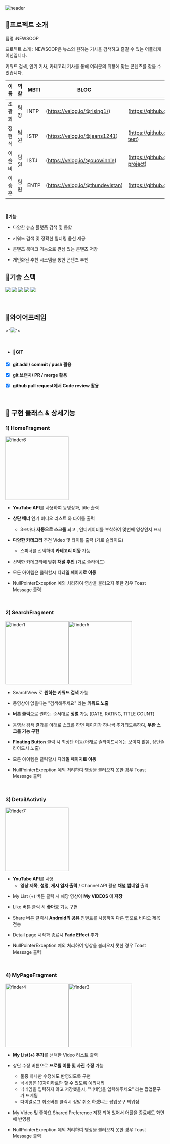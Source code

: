 ![header](https://capsule-render.vercel.app/api?type=waving&color=0:6e45e2,100:88d3ce&height=290&section=header&text=[NBCamp]%2014조%20NEWSOOP&fontColor=ffffff&fontSize=50&animation=blink&fontAlignY=38&desc=[내배캠]%20최종%20프로젝트)

##  🦭**프로젝트 소개**
팀명  :NEWSOOP

프로젝트 소개 :  NEWSOOP은  뉴스의 원하는 기사을 검색하고 즐길 수 있는 어플리케이션입니다.   

키워드 검색, 인기 기사, 카테고리 기사를 통해  여러분의 취향에 맞는 콘텐츠를 찾을 수 있습니다. 

| 이름   | 역할 | MBTI        | BLOG                                               | GitHub                                                  | 
| ------ | ---- | ---------- | -------------------------------------------------- | -------------------------------------------------------- |
| 조광희 | 팀장 | INTP        | (https://velog.io/@rising1/)  | (https://github.com/ckh124)                |
| 정현식 | 팀원 | ISTP        | (https://velog.io/@jeans1241)       | (https://github.com/junghyunsick/git-test) |
| 이슬비 | 팀원 | ISTJ        | (https://velog.io/@ouowinnie)       | (https://github.com/Seulbi-Lee-project)                |
| 이승훈 | 팀원 | ENTP        | (https://velog.io/@thundevistan) | (https://github.com/lsshhh)          |


</br>

**🐒기능**

- 다양한 뉴스 플랫폼 검색 및 통합
  
- 키워드 검색 및 정확한 필터링 옵션 제공
  
- 콘텐츠 북마크 기능으로 관심 있는 콘텐츠 저장

- 개인화된 추천 시스템을 통한 콘텐츠 추천



##  🦧**기술 스택**
<img src="https://img.shields.io/badge/Kotlin-7F52FF?style=flat-square&logo=Kotlin&logoColor=white"/> <img src="https://img.shields.io/badge/Android-3DDC84?style=flat-square&logo=Android&logoColor=white"/>
<img src="https://img.shields.io/badge/AndroidStudio-3DDC84?style=flat-square&logo=AndroidStudio&logoColor=white"/>
<img src="https://img.shields.io/badge/git-F05032?style=flat-square&logo=git&logoColor=white">
<img src="https://img.shields.io/badge/github-181717?style=flat-square&logo=github&logoColor=white">

</br>

##  🐐**와이어프레임**

<"<a href='https://ifh.cc/v-lf2Rgd' target='_blank'><img src='https://ifh.cc/g/lf2Rgd.png' border='0'></a>">

</br>



* #### 🐏**GIT**

- [x] **git add / commit / push 활용**

- [x]  **git 브랜치/ PR / merge 활용**

- [x] **github pull request에서 Code review 활용**

</br>

## 📼 **구현 클래스 & 상세기능**

### **1) HomeFragment**

<img width="200" alt="finder6" src="https://github.com/Android-Team-13-Maniacs/android_project_maniacs/assets/106515742/20340abc-de8e-4bd8-b22a-29757b185f0e">


* **YouTube API**를 사용하여 동영상과, title 출력

- **상단 배너** 인기 비디오 리스트 와 타이틀 출력
  - 3초마다 **자동으로 스크롤** 되고 , 인디케이터를 부착하여 몇번째 영상인지 표시

- **다양한 카테고리** 추천 Video 및 타이틀 출력 (가로 슬라이드)
  - 스피너를 선택하여 **카테고리 이동** 가능

- 선택한 카데고리에 맞춰 **채널 추천** (가로 슬라이드)

- 모든 아이템은 클릭할시 **디테일 페이지로 이동**
  
- NullPointerException 예외 처리하여 영상을 불러오지 못한 경우 Toast Message 출력

</br>

### **2) SearchFragment**

<img width="200" alt="finder1" src="https://github.com/Android-Team-13-Maniacs/android_project_maniacs/assets/106515742/ad55c86f-99da-43c1-9b17-811ef87eb456"><img width="200" alt="finder5" src="https://github.com/Android-Team-13-Maniacs/android_project_maniacs/assets/106515742/a3a1cf8c-cdf2-4b96-9c48-3cfdeb29d42e">



- SearchView 로 **원하는 키워드 검색** 가능

- 동영상이 없을때는 "검색해주세요" 라는 **키워드 노출**

- **버튼 클릭**으로 원하는 순서대로 **정렬** 가능 (DATE, RATING, TITLE COUNT)

- 동영상 검색 결과를 아래로 스크롤 하면 페이지가 하나씩 추가되도록하여, **무한 스크롤 기능 구현**

- **Floating Button** 클릭 시 최상단 이동(아래로 슬라이드시에는 보이지 않음, 상단슬라이드시 노출)

- 모든 아이템은 클릭할시 **디테일 페이지로 이동**

- NullPointerException 예외 처리하여 영상을 불러오지 못한 경우 Toast Message 출력

</br>

### **3) DetailActivtiy**

<img width="200" alt="finder7" src="https://github.com/Android-Team-13-Maniacs/android_project_maniacs/assets/106515742/8abb4f5e-cd07-4e4d-9c95-71ff7ff2ce78">


* **YouTube API**를 사용
  - **영상 제목**, **설명**, **게시 일자 출력** / Channel API 활용 **채널 썸네일** 출력

- My List (+) 버튼 클릭 시 해당 영상이 **My VIDEOS 에 저장**

- Like 버튼 클릭 시 **좋아요** 기능 구현

- Share 버튼 클릭시  **Android의 공유** 인텐트를 사용하여 다른 앱으로 비디오 제목 전송

- Detail page 시작과 종료시 **Fade Effect** 추가

- NullPointerException 예외 처리하여 영상을 불러오지 못한 경우 Toast Message 출력

</br>

### **4) MyPageFragment**

<img width="200" alt="finder4" src="https://github.com/Android-Team-13-Maniacs/android_project_maniacs/assets/106515742/119fb69e-670c-4246-9993-6fdb5c1339e1"><img width="200" alt="finder3" src="https://github.com/Android-Team-13-Maniacs/android_project_maniacs/assets/106515742/6cfb20fb-cdef-46c9-85c5-24ca7218eae6">



- **My List(+) 추가**를 선택한 Video 리스트 출력 

- 상단 수정 버튼으로 **프로필 이름 및 사진 수정** 가능
  - 둘중 하나만 수정해도 반영되도록 구현
  - 닉네임은 10자이하로만 할 수 있도록 예외처리
  - 닉네임을 입력하지 않고 저장했을시, "닉네임을 입력해주세요" 라는 팝업문구가 뜨게됨
  - 다이얼로그 취소버튼 클릭시 정말 취소 하겠냐는 팝업문구 띄워짐

- My Video 및 좋아요 Shared Preference 저장 되어 있어서 어플을 종료해도 화면에 반영됨

- NullPointerException 예외 처리하여 영상을 불러오지 못한 경우 Toast Message 출력

</br>




